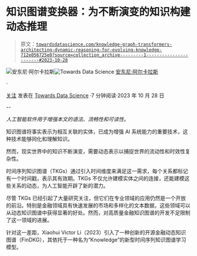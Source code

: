 # 知识图谱变换器：为不断演变的知识构建动态推理

> 原文：[`towardsdatascience.com/knowledge-graph-transformers-architecting-dynamic-reasoning-for-evolving-knowledge-712e056725e0?source=collection_archive---------1-----------------------#2023-10-28`](https://towardsdatascience.com/knowledge-graph-transformers-architecting-dynamic-reasoning-for-evolving-knowledge-712e056725e0?source=collection_archive---------1-----------------------#2023-10-28)

[](https://medium.com/@alcarazanthony1?source=post_page-----712e056725e0--------------------------------)![安东尼·阿尔卡拉斯](https://medium.com/@alcarazanthony1?source=post_page-----712e056725e0--------------------------------)[](https://towardsdatascience.com/?source=post_page-----712e056725e0--------------------------------)![Towards Data Science](https://towardsdatascience.com/?source=post_page-----712e056725e0--------------------------------) [安东尼·阿尔卡拉斯](https://medium.com/@alcarazanthony1?source=post_page-----712e056725e0--------------------------------)

·

[关注](https://medium.com/m/signin?actionUrl=https%3A%2F%2Fmedium.com%2F_%2Fsubscribe%2Fuser%2F30bc9ffd2f4b&operation=register&redirect=https%3A%2F%2Ftowardsdatascience.com%2Fknowledge-graph-transformers-architecting-dynamic-reasoning-for-evolving-knowledge-712e056725e0&user=Anthony+Alcaraz&userId=30bc9ffd2f4b&source=post_page-30bc9ffd2f4b----712e056725e0---------------------post_header-----------) 发表在 [Towards Data Science](https://towardsdatascience.com/?source=post_page-----712e056725e0--------------------------------) ·7 分钟阅读·2023 年 10 月 28 日[](https://medium.com/m/signin?actionUrl=https%3A%2F%2Fmedium.com%2F_%2Fvote%2Ftowards-data-science%2F712e056725e0&operation=register&redirect=https%3A%2F%2Ftowardsdatascience.com%2Fknowledge-graph-transformers-architecting-dynamic-reasoning-for-evolving-knowledge-712e056725e0&user=Anthony+Alcaraz&userId=30bc9ffd2f4b&source=-----712e056725e0---------------------clap_footer-----------)

--

[](https://medium.com/m/signin?actionUrl=https%3A%2F%2Fmedium.com%2F_%2Fbookmark%2Fp%2F712e056725e0&operation=register&redirect=https%3A%2F%2Ftowardsdatascience.com%2Fknowledge-graph-transformers-architecting-dynamic-reasoning-for-evolving-knowledge-712e056725e0&source=-----712e056725e0---------------------bookmark_footer-----------)

*人工智能软件用于增强本文的语法、流畅性和可读性。*

知识图谱将事实表示为相互关联的实体，已成为增强 AI 系统能力的重要技术，这种技术能够同化和理解知识。

然而，现实世界中的知识不断演变，需要动态表示以捕捉世界的流动性和时效性复杂性。

时间序列知识图谱（TKGs）通过引入时间维度来满足这一需求，每个关系都标记有一个时间戳，表示其有效期。TKGs 不仅允许建模实体之间的连接，还能建模这些关系的动态，为人工智能开辟了新的潜力。

尽管 TKGs 已经引起了大量研究关注，但它们在专业领域的应用仍然是一个开放的前沿。特别是金融领域具有快速发展的市场和多样化的文本数据，这些领域可以从动态知识图谱中获得显著的好处。然而，对高质量金融知识图谱的开发不足限制了这一领域的进展。

针对这一差距，Xiaohui Victor Li（2023）引入了一种创新的开源金融动态知识图谱（FinDKG），其依托于一种名为“Knowledge”的新型时间序列知识图谱学习模型。
